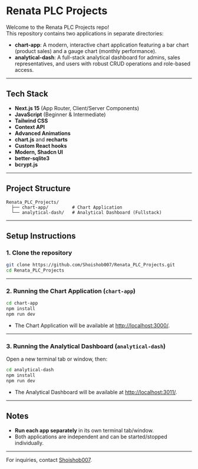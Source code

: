 # Renata PLC Projects

Welcome to the Renata PLC Projects repo!  
This repository contains two applications in separate directories:

- **chart-app**: A modern, interactive chart application featuring a bar chart (product sales) and a gauge chart (monthly performance).
- **analytical-dash**: A full-stack analytical dashboard for admins, sales representatives, and users with robust CRUD operations and role-based access.

---

## Tech Stack

- **Next.js 15** (App Router, Client/Server Components)
- **JavaScript** (Beginner & Intermediate)
- **Tailwind CSS**
- **Context API**
- **Advanced Animations**
- **chart.js** and **recharts**
- **Custom React hooks**
- **Modern, Shadcn UI**
- **better-sqlite3**
- **bcrypt.js**

---

## Project Structure

```
Renata_PLC_Projects/
  ├── chart-app/         # Chart Application
  └── analytical-dash/   # Analytical Dashboard (Fullstack)
```

---

## Setup Instructions

### 1. Clone the repository

```bash
git clone https://github.com/Shoishob007/Renata_PLC_Projects.git
cd Renata_PLC_Projects
```

---

### 2. Running the Chart Application (`chart-app`)

```bash
cd chart-app
npm install
npm run dev
```
- The Chart Application will be available at [http://localhost:3000/](http://localhost:3000/).

---

### 3. Running the Analytical Dashboard (`analytical-dash`)

Open a new terminal tab or window, then:

```bash
cd analytical-dash
npm install
npm run dev
```
- The Analytical Dashboard will be available at [http://localhost:3011/](http://localhost:3011/).

---

## Notes

- **Run each app separately** in its own terminal tab/window.  
- Both applications are independent and can be started/stopped individually.

---



For inquiries, contact [Shoishob007](https://github.com/Shoishob007).
